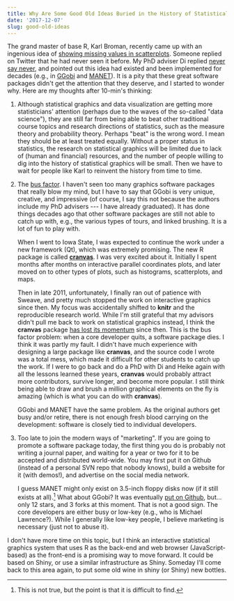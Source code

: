 ```yaml
---
title: Why Are Some Good Old Ideas Buried in the History of Statistical Graphics?
date: '2017-12-07'
slug: good-old-ideas
---
```


The grand master of base R, Karl Broman, recently came up with an ingenious idea of [showing missing values in scatterplots](https://twitter.com/kwbroman/status/938100704803278849). Someone replied on Twitter that he had never seen it before. My PhD adviser Di replied [never say never](https://twitter.com/visnut/status/938227512332640256), and pointed out this idea had existed and been implemented for decades (e.g., in [GGobi](http://ggobi.org) and [MANET](http://www.rosuda.org/MANET/)). It is a pity that these great software packages didn't get the attention that they deserve, and I started to wonder why. Here are my thoughts after 10-min's thinking:

1. Although statistical graphics and data visualization are getting more statisticians' attention (perhaps due to the waves of the so-called "data science"), they are still far from being able to beat other traditional course topics and research directions of statistics, such as the measure theory and probability theory. Perhaps "beat" is the wrong word. I mean they should be at least treated equally. Without a proper status in statistics, the research on statistical graphics will be limited due to lack of (human and financial) resources, and the number of people willing to dig into the history of statistical graphics will be small. Then we have to wait for people like Karl to reinvent the history from time to time.

1. The [bus factor](https://en.wikipedia.org/wiki/Bus_factor). I haven't seen too many graphics software packages that really blow my mind, but I have to say that GGobi is very unique, creative, and impressive (of course, I say this not because the authors include my PhD advisers --- I have already graduated). It has done things decades ago that other software packages are still not able to catch up with, e.g., the various types of tours, and linked brushing. It is a lot of fun to play with.

    When I went to Iowa State, I was expected to continue the work under a new framework (Qt), which was extremely promising. The new R package is called [**cranvas**](https://github.com/ggobi/cranvas). I was very excited about it. Initially I spent months after months on interactive parallel coordinates plots, and later moved on to other types of plots, such as histograms, scatterplots, and maps.

    Then in late 2011, unfortunately, I finally ran out of patience with Sweave, and pretty much stopped the work on interactive graphics since then. My focus was accidentally shifted to **knitr** and the reproducible research world. While I'm still grateful that my advisors didn't pull me back to work on statistical graphics instead, I think the **cranvas** package [has lost its momentum](https://github.com/ggobi/cranvas/graphs/contributors) since then. This is the bus factor problem: when a core developer quits, a software package dies. I think it was partly my fault. I didn't have much experience with designing a large package like **cranvas**, and the source code I wrote was a total mess, which made it difficult for other students to catch up the work. If I were to go back and do a PhD with Di and Heike again with all the lessons learned these years, **cranvas** would probably attract more contributors, survive longer, and become more popular. I still think being able to draw and brush a million graphical elements on the fly is amazing (which is what you can do with **cranvas**).
    
    GGobi and MANET have the same problem. As the original authors get busy and/or retire, there is not enough fresh blood carrying on the development: software is closely tied to individual developers.

1. Too late to join the modern ways of "marketing". If you are going to promote a software package today, the first thing you do is probably not writing a journal paper, and waiting for a year or two for it to be accepted and distributed world-wide. You may first put it on Github (instead of a personal SVN repo that nobody knows), build a website for it (with demos!), and advertise on the social media network.

    I guess MANET might only exist on 3.5-inch floppy disks now (if it still exists at all).[^1] What about GGobi? It was eventually [put on Github](https://github.com/ggobi/ggobi), but... only 12 stars, and 3 forks at this moment. That is not a good sign. The core developers are either busy or low-key (e.g., who is Michael Lawrence?). While I generally like low-key people, I believe marketing is necessary (just not to abuse it).

I don't have more time on this topic, but I think an interactive statistical graphics system that uses R as the back-end and web browser (JavaScript-based) as the front-end is a promising way to move forward. It could be based on Shiny, or use a similar infrastructure as Shiny. Someday I'll come back to this area again, to put some old wine in shiny (or Shiny) new bottles.

[^1]: This is not true, but the point is that it is difficult to find.
